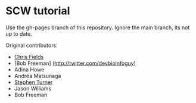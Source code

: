# SCW tutorial
Use the gh-pages branch of this repository. Ignore the main branch, its not up to date.



Original contributors:
* [Chris Fields](http://www.bioperl.org/wiki/User:Cjfields)
* [Bob Freeman] (http://twitter.com/devbioinfoguy)
* Adina Howe
* Andréa Matsunaga
* [Stephen Turner](https://twitter.com/genetics_blog)
* Jason Williams
* Bob Freeman
